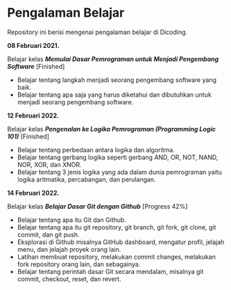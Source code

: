 # Pengalaman Belajar

Repository ini berisi mengenai pengalaman belajar di Dicoding.

**08 Februari 2021.**

Belajar kelas ***Memulai Dasar Pemrograman untuk Menjadi Pengembang Software*** [Finished]

- Belajar tentang langkah menjadi seorang pengembang software yang baik.
- Belajar tentang apa saja yang harus diketahui dan dibutuhkan untuk menjadi seorang pengembang software.

**12 Februari 2022.**

Belajar kelas ***Pengenalan ke Logika Pemrograman (Programming Logic 101)*** [Finished]

- Belajar tentang perbedaan antara logika dan algoritma.
- Belajar tentang gerbang logika seperti gerbang AND, OR, NOT, NAND, NOR, XOR, dan XNOR.
- Belajar tentang 3 jenis logika yang ada dalam dunia pemrograman yaitu logika aritmatika, percabangan, dan perulangan.

**14 Februari 2022.**

Belajar kelas ***Belajar Dasar Git dengan Github*** [Progress 42%]

- Belajar tentang apa itu Git dan Github.
- Belajar tentang apa itu git repository, git branch, git fork, git clone, git commit, dan git push.
- Eksplorasi di Github misalnya GitHub dashboard, mengatur profil, jelajah menu, dan jelajah proyek orang lain.
- Latihan membuat repository, melakukan commit changes, melakukan fork repository orang lain, dan sebagainya.
- Belajar tentang perintah dasar Git secara mendalam, misalnya git commit, checkout, reset, dan revert.

